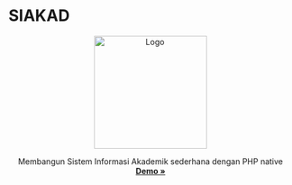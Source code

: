 # SIAKAD
<p align="center">
  <a href="https://www.php.net/">
    <img src="https://miro.medium.com/max/4096/1*Y1hq9sHXG26Fyhys81z8rg.png" alt="Logo" width="auto" height="200">
  </a>
  <p align="center">
  	Membangun Sistem Informasi Akademik sederhana dengan PHP native
    <br/>
    <a href="#"><strong>Demo »</strong></a>
  </p>
</p>
